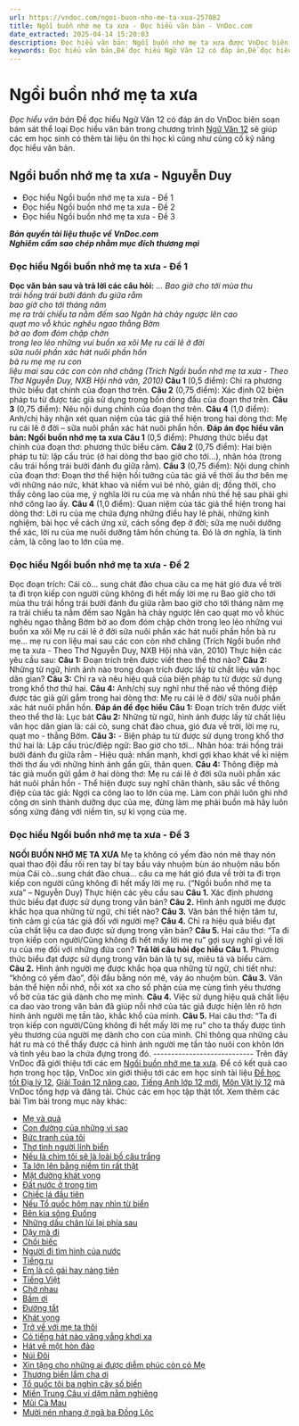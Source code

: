 ```yaml
---
url: https://vndoc.com/ngoi-buon-nho-me-ta-xua-257082
title: Ngồi buồn nhớ mẹ ta xưa - Đọc hiểu văn bản - VnDoc.com
date_extracted: 2025-04-14 15:20:03
description: Đọc hiểu văn bản: Ngồi buồn nhớ mẹ ta xưa được VnDoc biên soạn gửi tặng các em học sinh lớp 12 giúp các em có thêm đề luyện tập phần Đọc hiểu văn bản, chuẩn bị hành trang cho kì thi THPT Quốc gia được tốt nhất.
keywords: Đọc hiểu văn bản,Đề đọc hiểu Ngữ Văn 12 có đáp án,Đề đọc hiểu văn bản,ngữ văn 12,Ngồi buồn nhớ mẹ ta xưa,Ngồi buồn nhớ mẹ ta xưa - Nguyễn Duy,Đọc hiểu văn bản Ngồi buồn nhớ mẹ ta xưa,Đáp án Đọc hiểu văn bản Ngồi buồn nhớ mẹ ta xưa
---
```


# Ngồi buồn nhớ mẹ ta xưa
 _Đọc hiểu văn bản_
Đề đọc hiểu Ngữ Văn 12 có đáp án do VnDoc biên soạn bám sát thể loại Đọc hiểu văn bản trong chương trình [Ngữ Văn 12](<https://vndoc.com/ngu-van-lop12>) sẽ giúp các em học sinh có thêm tài liệu ôn thi học kì cũng như củng cố kỹ năng đọc hiểu văn bản.
## Ngồi buồn nhớ mẹ ta xưa - Nguyễn Duy
  * Đọc hiểu Ngồi buồn nhớ mẹ ta xưa - Đề 1
  * Đọc hiểu Ngồi buồn nhớ mẹ ta xưa - Đề 2
  * Đọc hiểu Ngồi buồn nhớ mẹ ta xưa - Đề 3

 _**Bản quyền tài liệu thuộc về VnDoc.com**_  
 _**Nghiêm cấm sao chép nhằm mục đích thương mại**_
### Đọc hiểu Ngồi buồn nhớ mẹ ta xưa - Đề 1
**Đọc văn bản sau và trả lời các câu hỏi:**
_... Bao giờ cho tới mùa thu_  
 _trái hồng trái bưởi đánh đu giữa rằm_  
 _bao giờ cho tới tháng năm_  
 _mẹ ra trải chiếu ta nằm đếm sao_
 _Ngân hà chảy ngược lên cao_  
 _quạt mo vỗ khúc nghêu ngao thằng Bờm_  
 _bờ ao đom đóm chập chờn_  
 _trong leo lẻo những vui buồn xa xôi_
_Mẹ ru cái lẽ ở đời_  
 _sữa nuôi phần xác hát nuôi phần hồn_  
 _bà ru mẹ mẹ ru con_  
 _liệu mai sau các con còn nhớ chăng_
 _\(Trích Ngồi buồn nhớ mẹ ta xưa - Theo Thơ Nguyễn Duy, NXB Hội nhà văn, 2010\)_
**Câu 1** \(0,5 điểm\): Chỉ ra phương thức biểu đạt chính của đoạn thơ trên.
**Câu 2** \(0,75 điểm\): Xác định 02 biện pháp tu từ được tác giả sử dụng trong bốn dòng đầu của đoạn thơ trên.
**Câu 3** \(0,75 điểm\): Nêu nội dung chính của đoạn thơ trên.
**Câu 4** \(1,0 điểm\): Anh/chị hãy nhận xét quan niệm của tác giả thể hiện trong hai dòng thơ: Mẹ ru cái lẽ ở đời – sữa nuôi phần xác hát nuôi phần hồn.
**Đáp án đọc hiểu văn bản: Ngồi buồn nhớ mẹ ta xưa**
**Câu 1** \(0,5 điểm\):
Phương thức biểu đạt chính của đoạn thơ: phương thức biểu cảm.
**Câu 2** \(0,75 điểm\):
Hai biện pháp tu từ: lặp cấu trúc \(ở hai dòng thơ bao giờ cho tới…\), nhân hóa \(trong câu trái hồng trái bưởi đánh đu giữa rằm\).
**Câu 3** \(0,75 điểm\):
Nội dung chính của đoạn thơ: Đoạn thơ thể hiện hồi tưởng của tác giả về thời ấu thơ bên mẹ với những náo nức, khát khao và niềm vui bé nhỏ, giản dị; đồng thời, cho thấy công lao của mẹ, ý nghĩa lời ru của mẹ và nhắn nhủ thế hệ sau phải ghi nhớ công lao ấy.
**Câu 4** \(1,0 điểm\):
Quan niệm của tác giả thể hiện trong hai dòng thơ: Lời ru của mẹ chứa đựng những điều hay lẽ phải, những kinh nghiệm, bài học về cách ứng xử, cách sống đẹp ở đời; sữa mẹ nuôi dưỡng thể xác, lời ru của mẹ nuôi dưỡng tâm hồn chúng ta. Đó là ơn nghĩa, là tình cảm, là công lao to lớn của mẹ.
### Đọc hiểu Ngồi buồn nhớ mẹ ta xưa - Đề 2
Đọc đoạn trích:
Cái cò... sung chát đào chua
câu ca mẹ hát gió đưa về trời
ta đi trọn kiếp con người
cũng không đi hết mấy lời mẹ ru
Bao giờ cho tới mùa thu
trái hồng trái bưởi đánh đu giữa rằm
bao giờ cho tới tháng năm
mẹ ra trải chiếu ta nằm đếm sao
Ngân hà chảy ngược lên cao
quạt mo vỗ khúc nghêu ngao thằng Bờm
bờ ao đom đóm chập chờn
trong leo lẻo những vui buồn xa xôi
Mẹ ru cái lẽ ở đời
sữa nuôi phần xác hát nuôi phần hồn
bà ru mẹ... mẹ ru con
liệu mai sau các con còn nhớ chăng
\(Trích Ngồi buồn nhớ mẹ ta xưa - Theo Thơ Nguyễn Duy, NXB Hội nhà văn, 2010\)
Thực hiện các yêu cầu sau:
**Câu 1:** Đoạn trích trên được viết theo thể thơ nào?
**Câu 2:** Những từ ngữ, hình ảnh nào trong đoạn trích được lấy từ chất liệu văn học dân gian?
**Câu 3:** Chỉ ra và nêu hiệu quả của biện pháp tu từ được sử dụng trong khổ thơ thứ hai.
**Câu 4:** Anh/chị suy nghĩ như thế nào về thông điệp được tác giả gửi gắm trong hai dòng thơ: Mẹ ru cái lẽ ở đời/ sữa nuôi phần xác hát nuôi phần hồn.
**Đáp án đề đọc hiểu**
**Câu 1:** Đoạn trích trên được viết theo thể thơ là: Lục bát
**Câu 2:** Những từ ngữ, hình ảnh được lấy từ chất liệu văn học dân gian là: cái cò, sung chát đào chua, gió đưa về trời, lời mẹ ru, quạt mo - thằng Bờm.
**Câu 3:**
\- Biện pháp tu từ được sử dụng trong khổ thơ thứ hai là:
Lặp cấu trúc/điệp ngữ: Bao giờ cho tới…
Nhân hóa: trái hồng trái bưởi đánh đu giữa rằm
\- Hiệu quả: nhấn mạnh, khơi gợi khao khát về kỉ niệm thời thơ ấu với những hình ảnh gần gũi, thân quen.
**Câu 4:** Thông điệp mà tác giả muốn gửi gắm ở hai dòng thơ:
Mẹ ru cái lẽ ở đời
sữa nuôi phần xác hát nuôi phần hồn
\- Thể hiện được suy nghĩ chân thành, sâu sắc về thông điệp của tác giả:
Ngợi ca công lao to lớn của mẹ.
Làm con phải luôn ghi nhớ công ơn sinh thành dưỡng dục của mẹ, đừng làm mẹ phải buồn mà hãy luôn sống xứng đáng với niềm tin, sự kì vọng của mẹ.
### Đọc hiểu Ngồi buồn nhớ mẹ ta xưa - Đề 3
**NGỒI BUỒN NHỚ MẸ TA XƯA**
Mẹ ta không có yếm đào
nón mê thay nón quai thao đội đầu
rối ren tay bí tay bầu
váy nhuộm bùn áo nhuộm nâu bốn mùa
Cái cò…sung chát đào chua…
câu ca mẹ hát gió đưa về trời
ta đi trọn kiếp con người
cũng không đi hết mấy lời mẹ ru.
\(“Ngồi buồn nhớ mẹ ta xưa” – Nguyễn Duy\)
Thực hiện các yêu cầu sau
**Câu 1.** Xác định phương thức biểu đạt được sử dụng trong văn bản?
**Câu 2.** Hình ảnh người mẹ được khắc họa qua những từ ngữ, chi tiết nào?
**Câu 3.** Văn bản thể hiện tâm tư, tình cảm gì của tác giả đối với người mẹ?
**Câu 4.** Chỉ ra hiệu quả biểu đạt của chất liệu ca dao được sử dụng trong văn bản?
**Câu 5.** Hai câu thơ: “Ta đi trọn kiếp con người/Cũng không đi hết mấy lời mẹ ru” gợi suy nghĩ gì về lời ru của mẹ đối với những đứa con?
**Trả lời câu hỏi đọc hiểu**
**Câu 1.** Phương thức biểu đạt được sử dụng trong văn bản là tự sự, miêu tả và biểu cảm.
**Câu 2.**
Hình ảnh người mẹ được khắc họa qua những từ ngữ, chi tiết như: “không có yếm đào”, đội đầu bằng nón mê, váy áo nhuộm bùn.
**Câu 3.**
Văn bản thể hiện nỗi nhớ, nỗi xót xa cho số phận của mẹ cùng tình yêu thương vồ bờ của tác giả dành cho mẹ mình.
**Câu 4.**
Việc sử dụng hiệu quả chất liệu ca dao vào trong văn bản đã giúp nỗi nhớ của tác giả được hiện lên rõ hơn hình ảnh người mẹ tần tảo, khắc khổ của mình.
**Câu 5.** Hai câu thơ: “Ta đi trọn kiếp con người/Cũng không đi hết mấy lời mẹ ru” cho ta thấy được tình yêu thương của người mẹ dành cho con của mình. Chỉ thông qua những câu hát ru mà có thể thấy được cả hình ảnh người mẹ tần tảo nuôi con khôn lớn và tình yêu bao la chứa đựng trong đó.
\----------------------------
Trên đây VnDoc đã giới thiệu tới các em [Ngồi buồn nhớ mẹ ta xưa](<https://vndoc.com/ngoi-buon-nho-me-ta-xua-257082>). Để có kết quả cao hơn trong học tập, VnDoc xin giới thiệu tới các em học sinh tài liệu [Để học tốt Địa lý 12](<https://vndoc.com/giai-vo-bt-dia-li12>), [Giải Toán 12 nâng cao](<https://vndoc.com/giai-toan-12-nang-cao>), [Tiếng Anh lớp 12 mới](<https://vndoc.com/tieng-anh-12-moi>), [Môn Vật lý 12](<https://vndoc.com/tieng-anh-12-moi>) mà VnDoc tổng hợp và đăng tải.
Chúc các em học tập thật tốt.
Xem thêm các bài Tìm bài trong mục này khác:
  * [Mẹ và quả](</me-va-qua-253710>)
  * [Con đường của những vì sao](</doc-hieu-con-duong-cua-nhung-vi-sao-270219>)
  * [Bức tranh của tôi](</buc-tranh-cua-toi-251965>)
  * [Thơ tình người lính biển](</tho-tinh-nguoi-linh-bien-256703>)
  * [Nếu là chim tôi sẽ là loài bồ câu trắng](</neu-la-chim-toi-se-la-loai-bo-cau-trang-doc-hieu-241489>)
  * [Ta lớn lên bằng niềm tin rất thật](</ta-lon-len-bang-niem-tin-rat-that-doc-hieu-241595>)
  * [Mặt đường khát vọng](</mat-duong-khat-vong-doc-hieu-248534>)
  * [Đất nước ở trong tim](</dat-nuoc-o-trong-tim-251947>)
  * [Chiếc lá đầu tiên](</chiec-la-dau-tien-257696>)
  * [Nếu Tổ quốc hôm nay nhìn từ biển](</neu-to-quoc-hom-nay-nhin-tu-bien-257072>)
  * [Bên kia sông Đuống](</ben-kia-song-duong-257645>)
  * [Những dấu chân lùi lại phía sau](</nhung-dau-chan-lui-lai-phia-sau-256651>)
  * [Dậy mà đi](</day-ma-di-256650>)
  * [Chồi biếc](</choi-biec-xuan-quynh-261515>)
  * [Người đi tìm hình của nước](</nguoi-di-tim-hinh-cua-nuoc-che-lan-vien-261070>)
  * [Tiếng ru](</tieng-ru-to-huu-251966>)
  * [Em là cô gái hay nàng tiên](</em-la-co-gai-hay-nang-tien-doc-hieu-241682>)
  * [Tiếng Việt](</tieng-viet-luu-quang-vu-256979>)
  * [Chờ nhau](</cho-nhau-nguyen-binh-256961>)
  * [Bầm ơi](</bam-oi-to-huu-257646>)
  * [Đường tắt](</duong-tat-dang-nhan-chan-261079>)
  * [Khát vọng](</doc-hieu-khat-vong-248719>)
  * [Trở về với mẹ ta thôi](</tro-ve-voi-me-ta-thoi-257629>)
  * [Có tiếng hát nào văng vẳng khơi xa](</co-tieng-hat-nao-vang-vang-khoi-xa-doc-hieu-241499>)
  * [Hát về một hòn đảo](</hat-ve-mot-hon-dao-257632>)
  * [Núi Đôi](</nui-doi-vu-cao-251967>)
  * [Xin tặng cho những ai được diễm phúc còn có Mẹ](</xin-tang-cho-nhung-ai-duoc-diem-phuc-con-co-me-256965>)
  * [Thương biển lắm cha ơi](</thuong-bien-lam-cha-oi-257021>)
  * [Tổ quốc tôi ba nghìn cây số biển](</to-quoc-toi-ba-nghin-cay-so-bien-257073>)
  * [Miền Trung Câu ví dặm nằm nghiêng](</mien-trung-cau-vi-dam-nam-nghieng-doc-hieu-241685>)
  * [Mũi Cà Mau](</mui-ca-mau-256701>)
  * [Mười nén nhang ở ngã ba Đồng Lộc](</muoi-nen-nhang-o-nga-ba-dong-loc-256972>)

